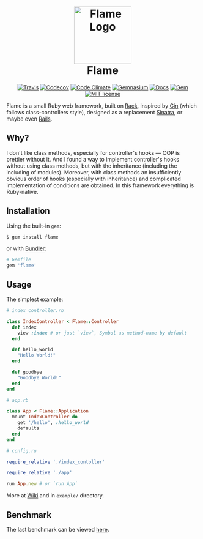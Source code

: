 <h1 align="center">
	<img src="https://raw.githubusercontent.com/AlexWayfer/flame/master/public/favicon.ico" height="150" alt="Flame Logo" title="Logo from open-source Elusive-Iconfont (https://github.com/reduxframework/elusive-iconfont)" />
	<br>
	Flame
</h1>

<p align="center">
	<a href="https://travis-ci.org/AlexWayfer/flame"><img src="https://img.shields.io/travis/AlexWayfer/flame.svg?style=flat-square" alt="Travis" /></a>
	<a href="https://codecov.io/gh/AlexWayfer/flame"><img src="https://img.shields.io/codecov/c/github/AlexWayfer/flame.svg?style=flat-square" alt="Codecov" /></a>
	<a href="https://codeclimate.com/github/AlexWayfer/flame"><img src="https://img.shields.io/codeclimate/maintainability/AlexWayfer/flame.svg?style=flat-square" alt="Code Climate" /></a>
	<a href="https://gemnasium.com/github.com/AlexWayfer/flame"><img src="https://img.shields.io/gemnasium/AlexWayfer/flame.svg?style=flat-square" alt="Gemnasium" /></a>
	<a href="http://inch-ci.org/github/AlexWayfer/flame"><img src="http://inch-ci.org/github/AlexWayfer/flame.svg?branch=master&style=flat-square" alt="Docs" /></a>
	<a href="https://rubygems.org/gems/flame"><img src="https://img.shields.io/gem/v/flame.svg?style=flat-square" alt="Gem" /></a>
	<a href="https://github.com/AlexWayfer/flame/blob/master/LICENSE"><img src="https://img.shields.io/github/license/mashape/apistatus.svg?style=flat-square" alt="MIT license" /></a>
</p>

Flame is a small Ruby web framework,
built on [Rack](https://github.com/rack/rack),
inspired by [Gin](https://github.com/jcasts/gin)
(which follows class-controllers style),
designed as a replacement [Sinatra](https://github.com/sinatra/sinatra),
or maybe even [Rails](https://github.com/rails/rails).

## Why?

I don't like class methods, especially for controller's hooks — OOP is prettier without it. And I found a way to implement controller's hooks without using class methods, but with the inheritance (including the including of modules). Moreover, with class methods an insufficiently obvious order of hooks (especially with inheritance) and complicated implementation of conditions are obtained. In this framework everything is Ruby-native.

## Installation

Using the built-in `gem`:

```bash
$ gem install flame
```

or with [Bundler](http://bundler.io/):

```ruby
# Gemfile
gem 'flame'
```

## Usage

The simplest example:

```ruby
# index_controller.rb

class IndexController < Flame::Controller
  def index
    view :index # or just `view`, Symbol as method-name by default
  end

  def hello_world
    "Hello World!"
  end

  def goodbye
    "Goodbye World!"
  end
end

# app.rb

class App < Flame::Application
  mount IndexController do
    get '/hello', :hello_world
    defaults
  end
end

# config.ru

require_relative './index_contoller'

require_relative './app'

run App.new # or `run App`
```

More at [Wiki](https://github.com/AlexWayfer/flame/wiki) and in `example/` directory.

## Benchmark

The last benchmark can be viewed [here](https://github.com/luislavena/bench-micro).
